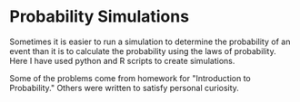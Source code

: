 # Probability Simulations

Sometimes it is easier to run a simulation to determine the probability of an event than it is to calculate the probability using the laws of probability.  Here I have used python  and R scripts to create simulations.

Some of the problems come from homework for "Introduction to Probability." Others were written to satisfy personal curiosity.
